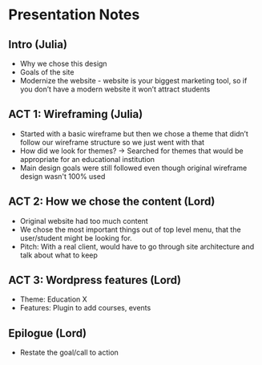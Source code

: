 # Presentation Notes

## Intro (Julia)
- Why we chose this design
- Goals of the site
- Modernize the website - website is your biggest marketing tool, so if you don’t have a modern website it won’t attract students

## ACT 1: Wireframing (Julia)
- Started with a basic wireframe but then we chose a theme that didn’t follow our wireframe structure so we just went with that
- How did we look for themes? -> Searched for themes that would be appropriate for an educational institution
- Main design goals were still followed even though original wireframe design wasn't 100% used

## ACT 2: How we chose the content (Lord)
- Original website had too much content
- We chose the most important things out of top level menu, that the user/student might be looking for. 
- Pitch: With a real client, would have to go through site architecture and talk about what to keep

## ACT 3: Wordpress features (Lord)
- Theme: Education X
- Features: Plugin to add courses, events

## Epilogue (Lord)
- Restate the goal/call to action
